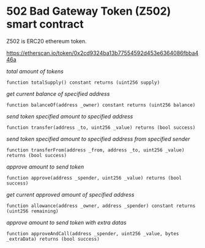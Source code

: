 # 502 Bad Gateway Token (Z502) smart contract

Z502 is ERC20 ethereum token.

https://etherscan.io/token/0x2cd9324ba13b77554592d453e6364086fbba446a

*total amount of tokens*

`function totalSupply() constant returns (uint256 supply)`

*get current balance of specified address*

`function balanceOf(address _owner) constant returns (uint256 balance)`

*send token specified amount to specified address*

`function transfer(address _to, uint256 _value) returns (bool success)`

*send token specified amount to specified address from specified sender*

`function transferFrom(address _from, address _to, uint256 _value) returns (bool success)`

*approve amount to send token*

`function approve(address _spender, uint256 _value) returns (bool success)`

*get current approved amount of specified address*

`function allowance(address _owner, address _spender) constant returns (uint256 remaining)`

*approve amount to send token with extra datas*

`function approveAndCall(address _spender, uint256 _value, bytes _extraData) returns (bool success)`

